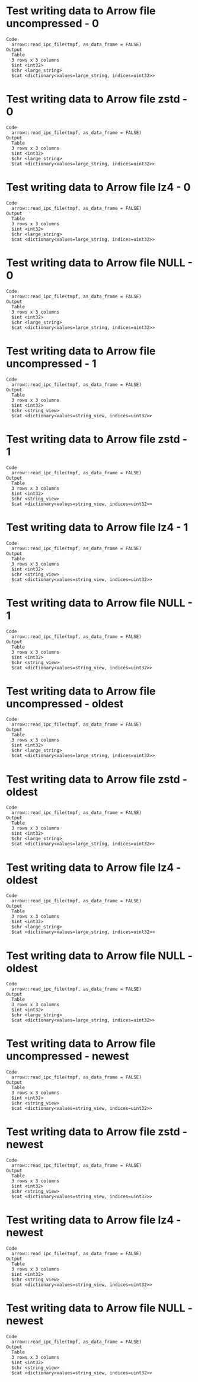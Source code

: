 # Test writing data to Arrow file uncompressed - 0

    Code
      arrow::read_ipc_file(tmpf, as_data_frame = FALSE)
    Output
      Table
      3 rows x 3 columns
      $int <int32>
      $chr <large_string>
      $cat <dictionary<values=large_string, indices=uint32>>

# Test writing data to Arrow file zstd - 0

    Code
      arrow::read_ipc_file(tmpf, as_data_frame = FALSE)
    Output
      Table
      3 rows x 3 columns
      $int <int32>
      $chr <large_string>
      $cat <dictionary<values=large_string, indices=uint32>>

# Test writing data to Arrow file lz4 - 0

    Code
      arrow::read_ipc_file(tmpf, as_data_frame = FALSE)
    Output
      Table
      3 rows x 3 columns
      $int <int32>
      $chr <large_string>
      $cat <dictionary<values=large_string, indices=uint32>>

# Test writing data to Arrow file NULL - 0

    Code
      arrow::read_ipc_file(tmpf, as_data_frame = FALSE)
    Output
      Table
      3 rows x 3 columns
      $int <int32>
      $chr <large_string>
      $cat <dictionary<values=large_string, indices=uint32>>

# Test writing data to Arrow file uncompressed - 1

    Code
      arrow::read_ipc_file(tmpf, as_data_frame = FALSE)
    Output
      Table
      3 rows x 3 columns
      $int <int32>
      $chr <string_view>
      $cat <dictionary<values=string_view, indices=uint32>>

# Test writing data to Arrow file zstd - 1

    Code
      arrow::read_ipc_file(tmpf, as_data_frame = FALSE)
    Output
      Table
      3 rows x 3 columns
      $int <int32>
      $chr <string_view>
      $cat <dictionary<values=string_view, indices=uint32>>

# Test writing data to Arrow file lz4 - 1

    Code
      arrow::read_ipc_file(tmpf, as_data_frame = FALSE)
    Output
      Table
      3 rows x 3 columns
      $int <int32>
      $chr <string_view>
      $cat <dictionary<values=string_view, indices=uint32>>

# Test writing data to Arrow file NULL - 1

    Code
      arrow::read_ipc_file(tmpf, as_data_frame = FALSE)
    Output
      Table
      3 rows x 3 columns
      $int <int32>
      $chr <string_view>
      $cat <dictionary<values=string_view, indices=uint32>>

# Test writing data to Arrow file uncompressed - oldest

    Code
      arrow::read_ipc_file(tmpf, as_data_frame = FALSE)
    Output
      Table
      3 rows x 3 columns
      $int <int32>
      $chr <large_string>
      $cat <dictionary<values=large_string, indices=uint32>>

# Test writing data to Arrow file zstd - oldest

    Code
      arrow::read_ipc_file(tmpf, as_data_frame = FALSE)
    Output
      Table
      3 rows x 3 columns
      $int <int32>
      $chr <large_string>
      $cat <dictionary<values=large_string, indices=uint32>>

# Test writing data to Arrow file lz4 - oldest

    Code
      arrow::read_ipc_file(tmpf, as_data_frame = FALSE)
    Output
      Table
      3 rows x 3 columns
      $int <int32>
      $chr <large_string>
      $cat <dictionary<values=large_string, indices=uint32>>

# Test writing data to Arrow file NULL - oldest

    Code
      arrow::read_ipc_file(tmpf, as_data_frame = FALSE)
    Output
      Table
      3 rows x 3 columns
      $int <int32>
      $chr <large_string>
      $cat <dictionary<values=large_string, indices=uint32>>

# Test writing data to Arrow file uncompressed - newest

    Code
      arrow::read_ipc_file(tmpf, as_data_frame = FALSE)
    Output
      Table
      3 rows x 3 columns
      $int <int32>
      $chr <string_view>
      $cat <dictionary<values=string_view, indices=uint32>>

# Test writing data to Arrow file zstd - newest

    Code
      arrow::read_ipc_file(tmpf, as_data_frame = FALSE)
    Output
      Table
      3 rows x 3 columns
      $int <int32>
      $chr <string_view>
      $cat <dictionary<values=string_view, indices=uint32>>

# Test writing data to Arrow file lz4 - newest

    Code
      arrow::read_ipc_file(tmpf, as_data_frame = FALSE)
    Output
      Table
      3 rows x 3 columns
      $int <int32>
      $chr <string_view>
      $cat <dictionary<values=string_view, indices=uint32>>

# Test writing data to Arrow file NULL - newest

    Code
      arrow::read_ipc_file(tmpf, as_data_frame = FALSE)
    Output
      Table
      3 rows x 3 columns
      $int <int32>
      $chr <string_view>
      $cat <dictionary<values=string_view, indices=uint32>>

